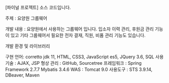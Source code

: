 [파이널 프로젝트] 소스 코드입니다.

주제 : 요양원 그룹웨어

개발 내용 : 요양원에서 사용하는 그룹웨어 입니다. 입소자 이력 관리, 후원금 관리 기능이 있고 기타 그룹웨어서 필요한 전자 결재, 직원, 비품 관리 기능도 있습니다.


개발 환경 및 라이브러리

구현 언어: corretto jdk 11, HTML, CSS3, JavaScript es5, JQuery 3.6, SQL
사용 기술 : AJAX, JSP
형상 관리 : GitHub, Sourcetree
프레임워크 : Spring Framework 2.7.7 Mybatis 3.4.6
WAS : Tomcat 9.0
사용도구 : STS 3.9.14, DBeaver, Maven
